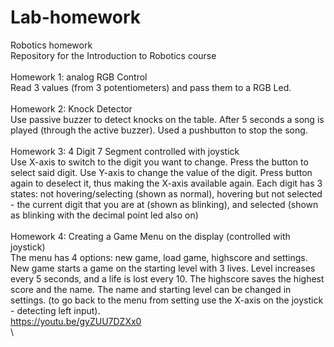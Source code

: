# Lab-homework
Robotics homework\
Repository for the Introduction to Robotics course\
\
Homework 1: analog RGB Control\
Read 3 values (from 3 potentiometers) and pass them to a RGB Led.\
\
Homework 2: Knock Detector\
Use passive buzzer to detect knocks on the table. After 5 seconds a song is played (through the active buzzer). Used a pushbutton to stop the song.\
\
Homework 3: 4 Digit 7 Segment controlled with joystick\
Use X-axis to switch to the digit you want to change. Press the button to select said digit. Use Y-axis to change the value of the digit. Press button again to deselect it, thus making the X-axis available again. Each digit has 3 states: not hovering/selecting (shown as normal), hovering but not selected - the current digit that you are at (shown as blinking), and selected (shown as blinking with the decimal point led also on)
\
\
Homework 4: Creating a Game Menu on the display (controlled with joystick)\
The menu has 4 options: new game, load game, highscore and settings. New game starts a game on the starting level with 3 lives. Level increases every 5 seconds, and a life is lost every 10. The highscore saves the highest score and the name. The name and starting level can be changed in settings. (to go back to the menu from setting use the X-axis on the joystick - detecting left input).\
https://youtu.be/gyZUU7DZXx0 \
\

